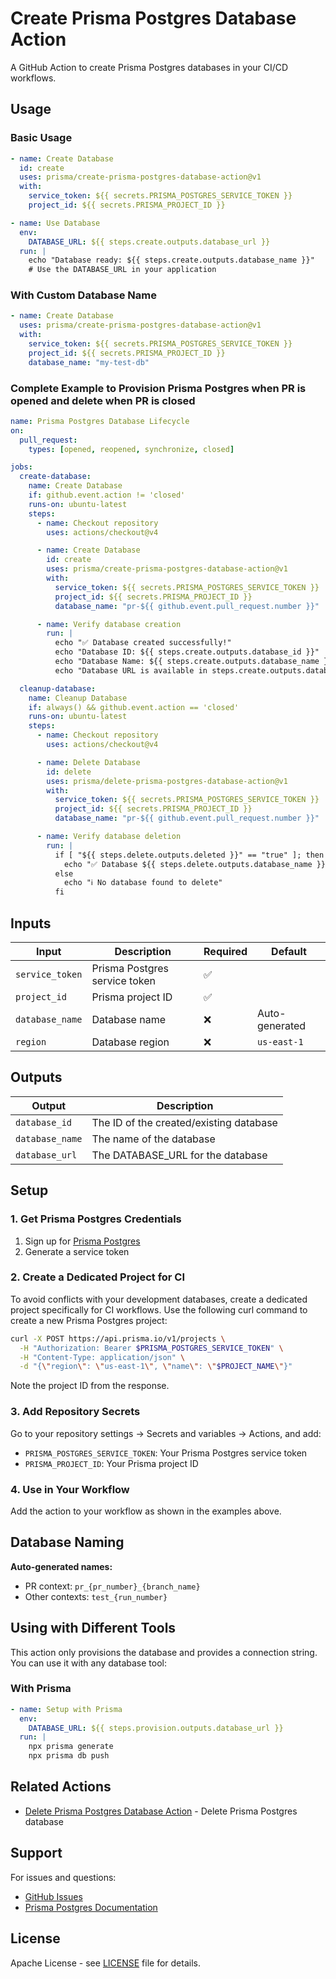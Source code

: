 # Create Prisma Postgres Database Action

A GitHub Action to create Prisma Postgres databases in your CI/CD workflows.

## Usage

### Basic Usage

```yaml
- name: Create Database
  id: create
  uses: prisma/create-prisma-postgres-database-action@v1
  with:
    service_token: ${{ secrets.PRISMA_POSTGRES_SERVICE_TOKEN }}
    project_id: ${{ secrets.PRISMA_PROJECT_ID }}

- name: Use Database
  env:
    DATABASE_URL: ${{ steps.create.outputs.database_url }}
  run: |
    echo "Database ready: ${{ steps.create.outputs.database_name }}"
    # Use the DATABASE_URL in your application
```

### With Custom Database Name

```yaml
- name: Create Database
  uses: prisma/create-prisma-postgres-database-action@v1
  with:
    service_token: ${{ secrets.PRISMA_POSTGRES_SERVICE_TOKEN }}
    project_id: ${{ secrets.PRISMA_PROJECT_ID }}
    database_name: "my-test-db"
```

### Complete Example to Provision Prisma Postgres when PR is opened and delete when PR is closed

```yaml
name: Prisma Postgres Database Lifecycle
on:
  pull_request:
    types: [opened, reopened, synchronize, closed]

jobs:
  create-database:
    name: Create Database
    if: github.event.action != 'closed'
    runs-on: ubuntu-latest
    steps:
      - name: Checkout repository
        uses: actions/checkout@v4

      - name: Create Database
        id: create
        uses: prisma/create-prisma-postgres-database-action@v1
        with:
          service_token: ${{ secrets.PRISMA_POSTGRES_SERVICE_TOKEN }}
          project_id: ${{ secrets.PRISMA_PROJECT_ID }}
          database_name: "pr-${{ github.event.pull_request.number }}"

      - name: Verify database creation
        run: |
          echo "✅ Database created successfully!"
          echo "Database ID: ${{ steps.create.outputs.database_id }}"
          echo "Database Name: ${{ steps.create.outputs.database_name }}"
          echo "Database URL is available in steps.create.outputs.database_url"

  cleanup-database:
    name: Cleanup Database  
    if: always() && github.event.action == 'closed'
    runs-on: ubuntu-latest
    steps:
      - name: Checkout repository
        uses: actions/checkout@v4

      - name: Delete Database
        id: delete
        uses: prisma/delete-prisma-postgres-database-action@v1
        with:
          service_token: ${{ secrets.PRISMA_POSTGRES_SERVICE_TOKEN }}
          project_id: ${{ secrets.PRISMA_PROJECT_ID }}
          database_name: "pr-${{ github.event.pull_request.number }}"

      - name: Verify database deletion
        run: |
          if [ "${{ steps.delete.outputs.deleted }}" == "true" ]; then
            echo "✅ Database ${{ steps.delete.outputs.database_name }} was deleted"
          else
            echo "ℹ️ No database found to delete"
          fi
```

## Inputs

| Input           | Description                   | Required | Default        |
| --------------- | ----------------------------- | -------- | -------------- |
| `service_token` | Prisma Postgres service token | ✅       |                |
| `project_id`    | Prisma project ID             | ✅       |                |
| `database_name` | Database name                 | ❌       | Auto-generated |
| `region`        | Database region               | ❌       | `us-east-1`    |

## Outputs

| Output          | Description                             |
| --------------- | --------------------------------------- |
| `database_id`   | The ID of the created/existing database |
| `database_name` | The name of the database                |
| `database_url`  | The DATABASE_URL for the database       |

## Setup

### 1. Get Prisma Postgres Credentials

1. Sign up for [Prisma Postgres](https://www.prisma.io/postgres)
2. Generate a service token

### 2. Create a Dedicated Project for CI

To avoid conflicts with your development databases, create a dedicated project specifically for CI workflows. Use the following curl command to create a new Prisma Postgres project:

```bash
curl -X POST https://api.prisma.io/v1/projects \
  -H "Authorization: Bearer $PRISMA_POSTGRES_SERVICE_TOKEN" \
  -H "Content-Type: application/json" \
  -d "{\"region\": \"us-east-1\", \"name\": \"$PROJECT_NAME\"}"
```

Note the project ID from the response.

### 3. Add Repository Secrets

Go to your repository settings → Secrets and variables → Actions, and add:

- `PRISMA_POSTGRES_SERVICE_TOKEN`: Your Prisma Postgres service token
- `PRISMA_PROJECT_ID`: Your Prisma project ID

### 4. Use in Your Workflow

Add the action to your workflow as shown in the examples above.

## Database Naming

**Auto-generated names:**

- PR context: `pr_{pr_number}_{branch_name}`
- Other contexts: `test_{run_number}`

## Using with Different Tools

This action only provisions the database and provides a connection string. You can use it with any database tool:

### With Prisma

```yaml
- name: Setup with Prisma
  env:
    DATABASE_URL: ${{ steps.provision.outputs.database_url }}
  run: |
    npx prisma generate
    npx prisma db push
```

## Related Actions

- [Delete Prisma Postgres Database Action](https://github.com/prisma/delete-prisma-postgres-database-action) - Delete Prisma Postgres database

## Support

For issues and questions:

- [GitHub Issues](https://github.com/prisma/create-prisma-postgres-database-action/issues)
- [Prisma Postgres Documentation](https://www.prisma.io/docs/postgres)

## License

Apache License - see [LICENSE](LICENSE) file for details.
